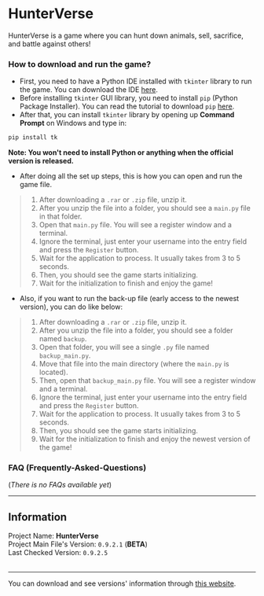 # HunterVerse
HunterVerse is a game where you can hunt down animals, sell, sacrifice, and battle against others!

### How to download and run the game?
* First, you need to have a Python IDE installed with `tkinter` library to run the game. You can download the IDE [here](https://www.python.org/downloads/).<br>
* Before installing `tkinter` GUI library, you need to install `pip` (Python Package Installer). You can read the tutorial to download `pip` [here](https://pip.pypa.io/en/stable/installation/).<br>
* After that, you can install `tkinter` library by opening up **Command Prompt** on Windows and type in:
```py
pip install tk
```
**Note: You won't need to install Python or anything when the official version is released.**
* After doing all the set up steps, this is how you can open and run the game file.
> 1. After downloading a `.rar` or `.zip` file, unzip it.
> 2. After you unzip the file into a folder, you should see a `main.py` file in that folder.
> 3. Open that `main.py` file. You will see a register window and a terminal.
> 4. Ignore the terminal, just enter your username into the entry field and press the `Register` button.
> 5. Wait for the application to process. It usually takes from 3 to 5 seconds.
> 5. Then, you should see the game starts initializing.
> 6. Wait for the initialization to finish and enjoy the game!
* Also, if you want to run the back-up file (early access to the newest version), you can do like below:
> 1. After downloading a `.rar` or `.zip` file, unzip it.
> 2. After you unzip the file into a folder, you should see a folder named `backup`.
> 3. Open that folder, you will see a single `.py` file named `backup_main.py`.
> 4. Move that file into the main directory (where the `main.py` is located).
> 5. Then, open that `backup_main.py` file. You will see a register window and a terminal.
> 6. Ignore the terminal, just enter your username into the entry field and press the `Register` button.
> 7. Wait for the application to process. It usually takes from 3 to 5 seconds.
> 8. Then, you should see the game starts initializing.
> 9. Wait for the initialization to finish and enjoy the newest version of the game!

### FAQ (Frequently-Asked-Questions)
(*There is no FAQs available yet*)

<hr>

## Information
Project Name: **HunterVerse**<br>
Project Main File's Version: `0.9.2.1` (**BETA**)<br>
Last Checked Version: `0.9.2.5`<br><br>

<hr>

You can download and see versions' information through [this website](https://sites.google.com/view/project-hunterverse).

